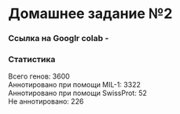 # Домашнее задание №2
### Ссылка на Googlr colab -   
### Статистика
Всего генов: 3600  
Аннотировано при помощи MIL-1: 3322  
Аннотировано при помощи SwissProt: 52  
Не аннотировано: 226
